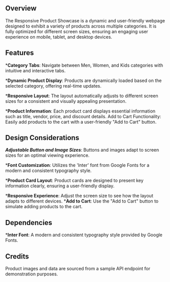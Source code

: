 ## Overview
The Responsive Product Showcase is a dynamic and user-friendly webpage designed to exhibit a variety of products across multiple categories. It is fully optimized for different screen sizes, ensuring an engaging user experience on mobile, tablet, and desktop devices.

## Features
*__Category Tabs__: Navigate between Men, Women, and Kids categories with intuitive and interactive tabs.

*__Dynamic Product Display__: Products are dynamically loaded based on the selected category, offering real-time updates.

*__Responsive Layout__: The layout automatically adjusts to different screen sizes for a consistent and visually appealing presentation.

*__Product Information__: Each product card displays essential information such as title, vendor, price, and discount details.
Add to Cart Functionality: Easily add products to the cart with a user-friendly "Add to Cart" button.

## Design Considerations
*__Adjustable Button and Image Sizes__*: Buttons and images adapt to screen sizes for an optimal viewing experience.

*__Font Customization__: Utilizes the 'Inter' font from Google Fonts for a modern and consistent typography style.

*__Product Card Layout__: Product cards are designed to present key information clearly, ensuring a user-friendly display.

*__Responsive Experience__: Adjust the screen size to see how the layout adapts to different devices.
*__Add to Cart__: Use the "Add to Cart" button to simulate adding products to the cart.

## Dependencies
*__Inter Font__: A modern and consistent typography style provided by Google Fonts.

## Credits
Product images and data are sourced from a sample API endpoint for demonstration purposes.